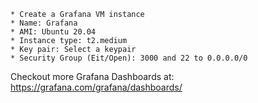     * Create a Grafana VM instance
    * Name: Grafana
    * AMI: Ubuntu 20.04
    * Instance type: t2.medium
    * Key pair: Select a keypair
    * Security Group (Eit/Open): 3000 and 22 to 0.0.0.0/0


Checkout more Grafana Dashboards at: https://grafana.com/grafana/dashboards/
